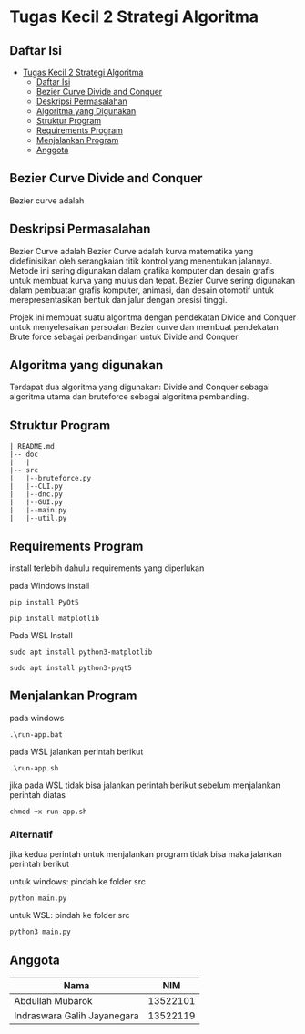 # Tugas Kecil 2 Strategi Algoritma

## Daftar Isi 
- [Tugas Kecil 2 Strategi Algoritma](#tugas-kecil-2-strategi-algoritma)
    - [Daftar Isi](#daftar-isi)
    - [Bezier Curve Divide and Conquer](#bezier-curve-divide-and-conquer)
    - [Deskripsi Permasalahan](#deskripsi-permasalahan)
    - [Algoritma yang Digunakan](#algoritma-yang-digunakan)
    - [Struktur Program](#struktur-program)
    - [Requirements Program](#requirements-program)
    - [Menjalankan Program](#menjalankan-program)
    - [Anggota](#anggota)

## Bezier Curve Divide and Conquer 
Bezier curve adalah

## Deskripsi Permasalahan 
Bezier Curve adalah
Bezier Curve adalah kurva matematika yang didefinisikan oleh serangkaian titik kontrol yang menentukan jalannya. Metode ini sering digunakan dalam grafika komputer dan desain grafis untuk membuat kurva yang mulus dan tepat. Bezier Curve sering digunakan dalam pembuatan grafis komputer, animasi, dan desain otomotif untuk merepresentasikan bentuk dan jalur dengan presisi tinggi.

Projek ini membuat suatu algoritma dengan pendekatan Divide and Conquer untuk menyelesaikan persoalan Bezier curve dan membuat pendekatan Brute force sebagai perbandingan untuk Divide and Conquer

## Algoritma yang digunakan 
Terdapat dua algoritma yang digunakan: Divide and Conquer sebagai algoritma utama dan bruteforce sebagai algoritma pembanding.

## Struktur Program 
```
| README.md
|-- doc 
|   |
|-- src
|   |--bruteforce.py
|   |--CLI.py
|   |--dnc.py
|   |--GUI.py
|   |--main.py
|   |--util.py
```

## Requirements Program 
install terlebih dahulu requirements yang diperlukan

pada Windows install
```
pip install PyQt5
```
```
pip install matplotlib
```

Pada WSL Install
```
sudo apt install python3-matplotlib
```
```
sudo apt install python3-pyqt5
```

## Menjalankan Program 
pada windows 
```
.\run-app.bat
```

pada WSL jalankan perintah berikut 
```
.\run-app.sh
```
jika pada WSL tidak bisa jalankan perintah berikut sebelum menjalankan perintah diatas
```
chmod +x run-app.sh
```

### Alternatif 
jika kedua perintah untuk menjalankan program tidak bisa maka jalankan perintah berikut 


untuk windows: pindah ke folder src
```
python main.py
```

untuk WSL: pindah ke folder src
```
python3 main.py
```



## Anggota
|Nama           | NIM 
|---------------|----------------| 
| Abdullah Mubarok | 13522101 |
| Indraswara Galih Jayanegara | 13522119|
